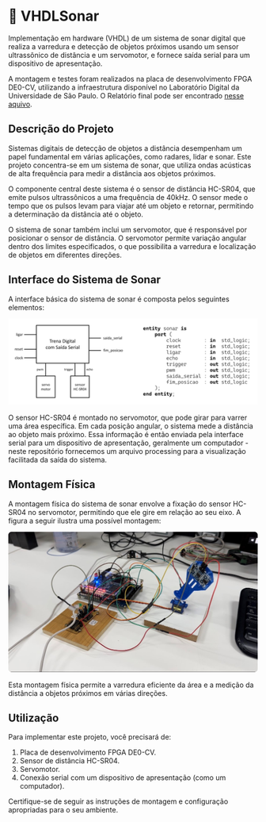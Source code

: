 # 📡 VHDLSonar

Implementação em hardware (VHDL) de um sistema de sonar digital que realiza a varredura e detecção de objetos próximos usando um sensor ultrassônico de distância e um servomotor, e fornece saída serial para um dispositivo de apresentação. 

A montagem e testes foram realizados na placa de desenvolvimento FPGA DE0-CV, utilizando a infraestrutura disponível no Laboratório Digital da Universidade de São Paulo. O Relatório final pode ser encontrado [nesse aquivo](./Relatório%20&%20Documentação.pdf).

## Descrição do Projeto

Sistemas digitais de detecção de objetos a distância desempenham um papel fundamental em várias aplicações, como radares, lidar e sonar. Este projeto concentra-se em um sistema de sonar, que utiliza ondas acústicas de alta frequência para medir a distância aos objetos próximos.

O componente central deste sistema é o sensor de distância HC-SR04, que emite pulsos ultrassônicos a uma frequência de 40kHz. O sensor mede o tempo que os pulsos levam para viajar até um objeto e retornar, permitindo a determinação da distância até o objeto.

O sistema de sonar também inclui um servomotor, que é responsável por posicionar o sensor de distância. O servomotor permite variação angular dentro dos limites especificados, o que possibilita a varredura e localização de objetos em diferentes direções.

## Interface do Sistema de Sonar

A interface básica do sistema de sonar é composta pelos seguintes elementos:

<img src="./images/elementos.png" width=612.5>

O sensor HC-SR04 é montado no servomotor, que pode girar para varrer uma área específica. Em cada posição angular, o sistema mede a distância ao objeto mais próximo. Essa informação é então enviada pela interface serial para um dispositivo de apresentação, geralmente um computador - neste repositório fornecemos um arquivo processing para a visualização facilitada da saída do sistema.

## Montagem Física

A montagem física do sistema de sonar envolve a fixação do sensor HC-SR04 no servomotor, permitindo que ele gire em relação ao seu eixo. A figura a seguir ilustra uma possível montagem:

<img src="./images/montagem.png" width=612.5>

Esta montagem física permite a varredura eficiente da área e a medição da distância a objetos próximos em várias direções.

## Utilização

Para implementar este projeto, você precisará de:

1. Placa de desenvolvimento FPGA DE0-CV.
2. Sensor de distância HC-SR04.
3. Servomotor.
4. Conexão serial com um dispositivo de apresentação (como um computador).

Certifique-se de seguir as instruções de montagem e configuração apropriadas para o seu ambiente.

